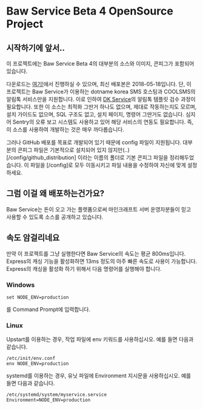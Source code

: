 # Baw Service Beta 4 OpenSource Project
## 시작하기에 앞서..
이 프로젝트에는 Baw Service Beta 4의 대부분의 소스와 이미지, 콘피그가 포함되어 있습니다.

다운로드는 [여기!](https://github.com/Baw-Appie/Baw-Service/releases)에서 진행하실 수 있으며, 최신 배포본은 2018-05-18입니다.
단, 이 프로젝트는 Baw Service가 이용하는 dotname korea SMS 호스팅과 COOLSMS의 알림톡 서비스만을 지원합니다. 이로 인하여 [DK Service](http://www.dkservice.co.kr/)의 알림톡 템플릿 검수 과정이 필요합니다.
또한 이 소스는 최적화 그딴거 하나도 없으며, 제대로 작동하는지도 모르며, 설치 가이드도 없으며, SQL 구조도 없고, 설치 페이지, 명령어 그딴거도 없습니다.
심지어 Sentry의 오류 보고 시스템도 사용하고 있어 해당 서비스의 연동도 필요합니다.
즉, 이 소스를 사용하여 개발하는 것은 매우 까다롭습니다.

그러나 GitHub 배포를 목표로 개발되어 있기 때문에 config 파일이 지원됩니다.
대부분의 콘피그 파일은 기본적으로 설치되어 있지 않지만(..) [/config/github_distribution] 이라는 이름의 폴더로 기본 콘피그 파일을 정리해두었습니다. 이 파일을 [/config]로 모두 이동시키고 파일 내용을 수정하여 자신에 맞게 설정하세요.

## 그럼 이걸 왜 배포하는건가요?
Baw Service는 돈이 오고 가는 플렛폼으로써 마인크래프트 서버 운영자분들이 믿고 사용할 수 있도록 소스를 공개하고 있습니다.

## 속도 암걸리네요
만약 이 프로젝트를 그냥 실행한다면 Baw Service의 속도는 평균 800ms입니다. Express의 캐싱 기능을 활성화하면 13ms 정도의 아주 빠른 속도로 사용이 가능합니다.
Express의 캐싱을 활성화 하기 위해서 다음 명령어를 실행해야 합니다.

### Windows
	set NODE_ENV=production
를 Command Prompt에 입력합니다.

### Linux
Upstart를 이용하는 경우, 작업 파일에 env 키워드를 사용하십시오. 예를 들면 다음과 같습니다.

	/etc/init/env.conf
	env NODE_ENV=production

systemd를 이용하는 경우, 유닛 파일에 Environment 지시문을 사용하십시오. 예를 들면 다음과 같습니다.

	/etc/systemd/system/myservice.service
	Environment=NODE_ENV=production
